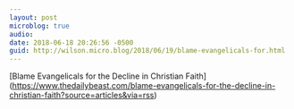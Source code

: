 ```yaml
---
layout: post
microblog: true
audio: 
date: 2018-06-18 20:26:56 -0500
guid: http://wilson.micro.blog/2018/06/19/blame-evangelicals-for.html
---
```

[Blame Evangelicals for the Decline in Christian Faith]
(https://www.thedailybeast.com/blame-evangelicals-for-the-decline-in-christian-faith?source=articles&via=rss)
